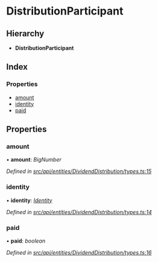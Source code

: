 # DistributionParticipant

## Hierarchy

* **DistributionParticipant**

## Index

### Properties

* [amount](distributionparticipant.md#amount)
* [identity](distributionparticipant.md#identity)
* [paid](distributionparticipant.md#paid)

## Properties

### amount

• **amount**: _BigNumber_

_Defined in_ [_src/api/entities/DividendDistribution/types.ts:15_](https://github.com/PolymathNetwork/polymesh-sdk/blob/56921667/src/api/entities/DividendDistribution/types.ts#L15)

### identity

• **identity**: [_Identity_](../classes/identity.md)

_Defined in_ [_src/api/entities/DividendDistribution/types.ts:14_](https://github.com/PolymathNetwork/polymesh-sdk/blob/56921667/src/api/entities/DividendDistribution/types.ts#L14)

### paid

• **paid**: _boolean_

_Defined in_ [_src/api/entities/DividendDistribution/types.ts:16_](https://github.com/PolymathNetwork/polymesh-sdk/blob/56921667/src/api/entities/DividendDistribution/types.ts#L16)

